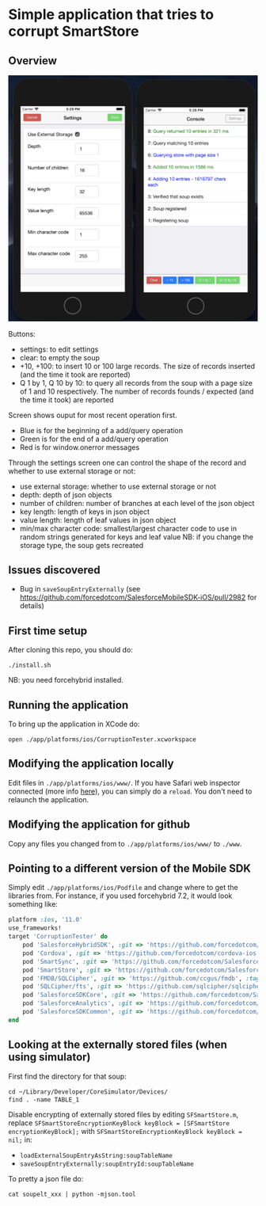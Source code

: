 # Simple application that tries to corrupt SmartStore

## Overview

![Screenshot](Screenshot.png) 

Buttons:
- settings: to edit settings
- clear: to empty the soup
- +10, +100: to insert 10 or 100 large records. The size of records inserted (and the time it took are reported)
- Q 1 by 1, Q 10 by 10: to query all records from the soup with a page size of 1 and 10 respectively. The number of records founds / expected (and the time it took) are reported

Screen shows ouput for most recent operation first.
- Blue is for the beginning of a add/query operation
- Green is for the end of a add/query operation
- Red is for window.onerror messages

Through the settings screen one can control the shape of the record and whether to use external storage or not:
- use external storage: whether to use external storage or not
- depth: depth of json objects
- number of children: number of branches at each level of the json object
- key length: length of keys in json object
- value length: length of leaf values in json object
- min/max character code: smallest/largest character code to use in random strings generated for keys and leaf value
NB: if you change the storage type, the soup gets recreated

## Issues discovered
- Bug in `saveSoupEntryExternally` (see https://github.com/forcedotcom/SalesforceMobileSDK-iOS/pull/2982 for details)

## First time setup
After cloning this repo, you should do:
```shell
./install.sh
```
NB: you need forcehybrid installed.

## Running the application
To bring up the application in XCode do:
```shell
open ./app/platforms/ios/CorruptionTester.xcworkspace
```

## Modifying the application locally
Edit files in `./app/platforms/ios/www/`.
If you have Safari web inspector connected (more info [here](https://developer.apple.com/library/archive/documentation/AppleApplications/Conceptual/Safari_Developer_Guide/GettingStarted/GettingStarted.html)), you can simply do a `reload`. You don't need to relaunch the application.

## Modifying the application for github
Copy any files you changed from to `./app/platforms/ios/www/` to `./www`.

## Pointing to a different version of the Mobile SDK
Simply edit `./app/platforms/ios/Podfile` and change where to get the libraries from.
For instance, if you used forcehybrid 7.2, it would look something like:
```ruby
platform :ios, '11.0'
use_frameworks!
target 'CorruptionTester' do
	pod 'SalesforceHybridSDK', :git => 'https://github.com/forcedotcom/SalesforceMobileSDK-iOS-Hybrid', :tag => 'v7.2.0'
	pod 'Cordova', :git => 'https://github.com/forcedotcom/cordova-ios', :branch => 'cordova_5.0.0_sdk'
	pod 'SmartSync', :git => 'https://github.com/forcedotcom/SalesforceMobileSDK-iOS', :tag => 'v7.2.0'
	pod 'SmartStore', :git => 'https://github.com/forcedotcom/SalesforceMobileSDK-iOS', :tag => 'v7.2.0'
	pod 'FMDB/SQLCipher', :git => 'https://github.com/ccgus/fmdb', :tag => '2.7.5'
	pod 'SQLCipher/fts', :git => 'https://github.com/sqlcipher/sqlcipher', :tag => 'v4.2.0'
	pod 'SalesforceSDKCore', :git => 'https://github.com/forcedotcom/SalesforceMobileSDK-iOS', :tag => 'v7.2.0'
	pod 'SalesforceAnalytics', :git => 'https://github.com/forcedotcom/SalesforceMobileSDK-iOS', :tag => 'v7.2.0'
	pod 'SalesforceSDKCommon', :git => 'https://github.com/forcedotcom/SalesforceMobileSDK-iOS', :tag => 'v7.2.0'
end
```

## Looking at the externally stored files (when using simulator)
First find the directory for that soup:
```shell
cd ~/Library/Developer/CoreSimulator/Devices/
find . -name TABLE_1
```
Disable encrypting of externally stored files by editing `SFSmartStore.m`, replace `SFSmartStoreEncryptionKeyBlock keyBlock = [SFSmartStore encryptionKeyBlock];` with `SFSmartStoreEncryptionKeyBlock keyBlock = nil;` in:
- `loadExternalSoupEntryAsString:soupTableName` 
- `saveSoupEntryExternally:soupEntryId:soupTableName`

To pretty a json file do:
```shell
cat soupelt_xxx | python -mjson.tool
```
